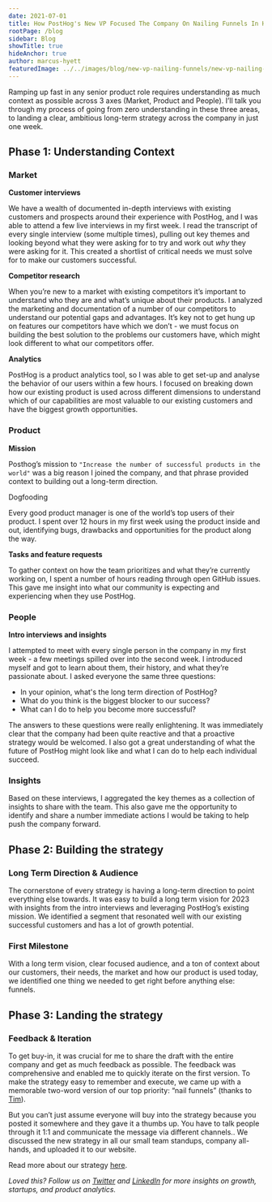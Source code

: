 ```yaml
---
date: 2021-07-01
title: How PostHog's New VP Focused The Company On Nailing Funnels In His First Week
rootPage: /blog
sidebar: Blog
showTitle: true
hideAnchor: true
author: marcus-hyett
featuredImage: ../../images/blog/new-vp-nailing-funnels/new-vp-nailing-funnels.png
---
```


Ramping up fast in any senior product role requires understanding as much context as possible across 3 axes (Market, Product and People). I’ll talk you through my process of going from zero understanding in these three areas, to landing a clear, ambitious long-term strategy across the company in just one week.

## Phase 1: Understanding Context

### Market

**Customer interviews**

We have a wealth of documented in-depth interviews with existing customers and prospects around their experience with PostHog, and I was able to attend a few live interviews in my first week. I read the transcript of every single interview (some multiple times), pulling out key themes and looking beyond what they were asking for to try and work out _why_ they were asking for it. This created a shortlist of critical needs we must solve for to make our customers successful.

**Competitor research**

When you’re new to a market with existing competitors it’s important to understand who they are and what’s unique about their products. I analyzed the marketing and documentation of a number of our competitors to understand our potential gaps and advantages. It’s key not to get hung up on features our competitors have which we don’t - we must focus on building the best solution to the problems our customers have, which might look different to what our competitors offer.

**Analytics**

PostHog is a product analytics tool, so I was able to get set-up and analyse the behavior of our users within a few hours. I focused on breaking down how our existing product is used across different dimensions to understand which of our capabilities are most valuable to our existing customers and have the biggest growth opportunities.

### Product

**Mission**

Posthog’s mission to `"Increase the number of successful products in the world"` was a big reason I joined the company, and that phrase provided context to building out a long-term direction.

Dogfooding

Every good product manager is one of the world’s top users of their product. I spent over 12 hours in my first week using the product inside and out, identifying bugs, drawbacks and opportunities for the product along the way.

**Tasks and feature requests**

To gather context on how the team prioritizes and what they’re currently working on, I spent a number of hours reading through open GitHub issues. This gave me insight into what our community is expecting and experiencing when they use PostHog.

### People

**Intro interviews and insights**

I attempted to meet with every single person in the company in my first week - a few meetings spilled over into the second week. I introduced myself and got to learn about them, their history, and what they’re passionate about. I asked everyone the same three questions:    

* In your opinion, what's the long term direction of PostHog?
* What do you think is the biggest blocker to our success?
* What can I do to help you become more successful?

The answers to these questions were really enlightening. It was immediately clear that the company had been quite reactive and that a proactive strategy would be welcomed. I also got a great understanding of what the future of PostHog might look like and what I can do to help each individual succeed.

### Insights

Based on these interviews, I aggregated the key themes as a collection of insights to share with the team. This also gave me the opportunity to identify and share a number immediate actions I would be taking to help push the company forward.

## Phase 2: Building the strategy 

### Long Term Direction & Audience

The cornerstone of every strategy is having a long-term direction to point everything else towards. It was easy to build a long term vision for 2023 with insights from the intro interviews and leveraging PostHog’s existing mission. We identified a segment that resonated well with our existing successful customers and has a lot of growth potential.

### First Milestone

With a long term vision, clear focused audience, and a ton of context about our customers, their needs, the market and how our product is used today, we identified one thing we needed to get right before anything else: funnels. 

## Phase 3: Landing the strategy

### Feedback & Iteration

To get buy-in, it was crucial for me to share the draft with the entire company and get as much feedback as possible. The feedback was comprehensive and enabled me to quickly iterate on the first version. To make the strategy easy to remember and execute, we came up with a memorable two-word version of our top priority: “nail funnels” (thanks to [Tim](https://posthog.com/handbook/company/team/marcus-hyett)). 

But you can’t just assume everyone will buy into the strategy because you posted it somewhere and they gave it a thumbs up. You have to talk people through it 1:1 and communicate the message via different channels.. We discussed the new strategy in all our small team standups, company all-hands, and uploaded it to our website.

Read more about our strategy [here](https://posthog.com/handbook/company/team/marcus-hyett).

_Loved this? Follow us on [Twitter](https://twitter.com/posthoghq) and [LinkedIn](https://linkedin.com/company/posthog) for more insights on growth, startups, and product analytics._
